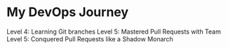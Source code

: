 # My DevOps Journey
Level 4: Learning Git branches
Level 5: Mastered Pull Requests with Team
Level 5: Conquered Pull Requests like a Shadow Monarch
